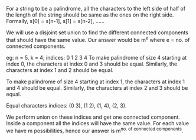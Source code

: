 For a string to be a palindrome, all the characters to the left side of half of the length of the string should be same as the ones on the right side. Formally, s[0] = s[n-1], s[1] = s[n-2], ......

We will use a disjoint set union to find the different connected components that should have the same value. Our answer would be m<sup>e</sup> where e = no. of connected components.

eg: n = 5, k = 4;
indices: 0 1 2 3 4
To make palindrome of size 4 starting at index 0, the characters at index 0 and 3 should be equal. Similarly, the characters at index 1 and 2 should be equal.

To make palindrome of size 4 starting at index 1, the characters at index 1 and 4 should be equal. Similarly, the characters at index 2 and 3 should be equal.

Equal characters indices: (0 3), (1 2), (1, 4), (2, 3).

We perform union on these indices and get one connected component. Inside a component all the indices will have the same value. For each value we have m possibilities, hence our answer is m<sup>no. of connected components</sup>.